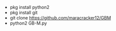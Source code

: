 - pkg install python2
- pkg install git
- git clone https://github.com/maracracker12/GBM
- python2 GB-M.py
